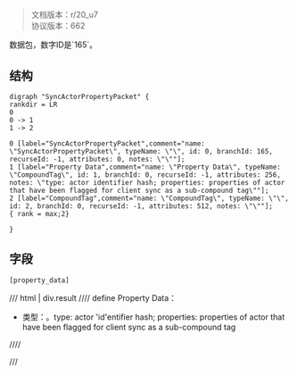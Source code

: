 # <!-- md:samp SyncActorPropertyPacket -->

> 文档版本：r/20_u7<br/>协议版本：662

<!-- md:samp SyncActorPropertyPacket -->数据包，数字ID是`165`。

## 结构

```viz
digraph "SyncActorPropertyPacket" {
rankdir = LR
0
0 -> 1
1 -> 2

0 [label="SyncActorPropertyPacket",comment="name: \"SyncActorPropertyPacket\", typeName: \"\", id: 0, branchId: 165, recurseId: -1, attributes: 0, notes: \"\""];
1 [label="Property Data",comment="name: \"Property Data\", typeName: \"CompoundTag\", id: 1, branchId: 0, recurseId: -1, attributes: 256, notes: \"type: actor identifier hash; properties: properties of actor that have been flagged for client sync as a sub-compound tag\""];
2 [label="CompoundTag",comment="name: \"CompoundTag\", typeName: \"\", id: 2, branchId: 0, recurseId: -1, attributes: 512, notes: \"\""];
{ rank = max;2}

}

```

## 字段

```title='SyncActorPropertyPacket'
[property_data]
```

/// html | div.result
//// define
Property Data：[<!-- md:samp CompoundTag -->](../types/compoundtag.md)

- 类型：<!-- md:samp CompoundTag -->。type: actor 'id'entifier hash; properties: properties of actor that have been flagged for client sync as a sub-compound tag


////

///


